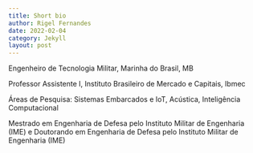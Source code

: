 ```yaml
---
title: Short bio
author: Rigel Fernandes
date: 2022-02-04
category: Jekyll
layout: post
---
```


Engenheiro de Tecnologia Militar, Marinha do Brasil, MB

Professor Assistente I, Instituto Brasileiro de Mercado e Capitais, Ibmec

Áreas de Pesquisa: Sistemas Embarcados e IoT, Acústica, Inteligência Computacional

Mestrado em Engenharia de Defesa pelo Instituto Militar de Engenharia (IME) e Doutorando em Engenharia de Defesa pelo Instituto Militar de Engenharia (IME)
